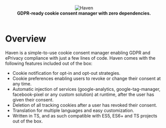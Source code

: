<div align="center"><img src="https://i.postimg.cc/9Mfsfmf0/haven.png" alt="Haven"></div>
<div align="center"><strong>GDPR-ready cookie consent manager with zero dependencies.</strong></div>  

<br>

# Overview
Haven is a simple-to-use cookie consent manager enabling GDPR and ePrivacy compliance with just a few lines of code. Haven comes with the following features included out of the box:
- Cookie notification for opt-in and opt-out strategies.
- Cookie preferences enabling users to revoke or change their consent at any time.
- Automatic injection of services (google-analytics, google-tag-manager, facebook-pixel or any custom solution) at 
runtime, after the user has given their consent.
- Deletion of all tracking cookies after a user has revoked their consent.
- Translation for multiple languages and easy customization.
- Written in TS, and as such compatible with ES5, ES6+ and TS projects out of the box.
